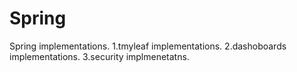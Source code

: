# Spring
Spring implementations.
1.tmyleaf implementations.
2.dashoboards implementations.
3.security implmenetatns.
